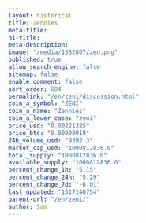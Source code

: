 ```yaml
---
layout: historical
title: Zennies
meta-title: 
h1-title: 
meta-description: 
image: "/media/1382807/zen.png"
published: true
allow_search_engine: false
sitemap: false
enable_comment: false
sort_order: 684
permalink: "/en/zeni/discussion.html"
coin_a_symbol: "ZENI"
coin_a_name: "Zennies"
coin_a_lower_case: "zeni"
price_usd: "0.00221325"
price_btc: "0.00000019"
24h_volume_usd: "9392.3"
market_cap_usd: "1000812836.0"
total_supply: "1000812836.0"
available_supply: "1000812836.0"
percent_change_1h: "5.15"
percent_change_24h: "5.29"
percent_change_7d: "-6.01"
last_updated: "1517140754"
parent-url: "/en/zeni/"
author: Sam
---
```


